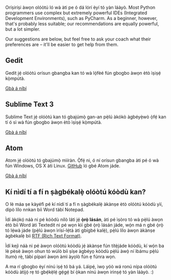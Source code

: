 Oríṣiríṣi àwọn olóòtú ló wà àti pe ó dá lórí èyí tó yàn láàyò. Most Python programmers use complex but extremely powerful IDEs (Integrated Development Environments), such as PyCharm. As a beginner, however, that's probably less suitable; our recommendations are equally powerful, but a lot simpler.

Our suggestions are below, but feel free to ask your coach what their preferences are – it'll be easier to get help from them.

## Gedit

Gedit jẹ́ olóòtú orísun gbangba kan tó wà lọ́fèé fún gbogbo àwọn ètò ìṣiṣẹ́ kọ̀mpútà.

[Gbà á níbí](https://wiki.gnome.org/Apps/Gedit#Download)

## Sublime Text 3

Sublime Text jẹ́ olóòtú kan tó gbajúmọ̀ gan-an pẹ̀lú àkókò àgbéyẹ̀wò ọ̀fẹ́ kan tí ó sì wà fún gbogbo àwọn ètò ìṣiṣẹ́ kọ̀mpútà.

[Gbà á níbí](https://www.sublimetext.com/3)

## Atom

Atom jẹ́ olóòtú tó gbajúmọ̀ mìíràn. Ọ̀fẹ́ ni, ó ní orísun gbangba àti pé ó wà fún Windows, OS X àti Linux. [GitHub](https://github.com/) ló gbé Atom jáde.

[Gbà á níbí](https://atom.io/)

## Kí nìdí tí a fí n ṣàgbékalẹ̀ olóòtú kóòdù kan?

O lè máa ṣe kàyéfì pé kí nìdí tí a fí n ṣàgbékalẹ̀ àkànṣe ètò olóòtú kóòdù yìí, dípò lílo nnkan bíi Word tàbí Notepad.

Ìdí àkọ́kọ́ náà ni pé kóòdù nílò láti jẹ́ **ọ̀rọ̀ lásán**, àti pé ìṣòro tó wà pẹ̀lú àwọn ètò bíi Word àti Textedit ni pé wọn kìí gbé ọ̀rọ̀ lásán jáde, wọ́n má n gbé ọ̀rọ̀ tó lẹ́wà jáde (pẹ̀lú àwọn ìrísí-lẹ́tà àti gbígbé kalẹ̀), pẹ̀lú lílo àwọn àkànṣe àgbékalẹ̀ bíi [RTF (Rich Text Format)](https://en.wikipedia.org/wiki/Rich_Text_Format).

Ìdí kejì náà ni pé àwọn olóòtú kóòdù jẹ́ àkànṣe fún títẹ̀jáde kóòdù, kí wọ́n ba lè pèsè àwọn ohun tó wúlò bíi ṣíṣe àgbéyọ kóòdù pẹ̀lú àwọ̀ ní ìbámu pẹ̀lú ìtumọ̀ rẹ̀, tàbí píparí àwọn àmì àyọlò fún ẹ fúnra wọn.

A ma rí gbogbo èyí nínú iṣẹ́ tó bá yá. Láìpẹ́, ìwọ yóò wá ronú nípa olóòtú kóòdù àtijọ́ rẹ tó gbẹ́kẹ̀lẹ́ gẹ́gẹ́ bí ọ̀kan nínú àwọn irinṣẹ́ tó yàn láàyò. :)